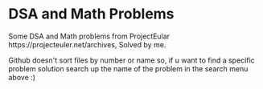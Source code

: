 <h1>DSA and Math Problems</h1>
Some DSA and Math problems from ProjectEular https://projecteuler.net/archives, Solved by me.

Github doesn't sort files by number or name so, if u want to find a specific problem solution search up the name of the problem in the search menu above :)
